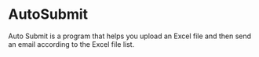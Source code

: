 # AutoSubmit
Auto Submit is a program that helps you upload an Excel file and then send an email according to the Excel file list.

